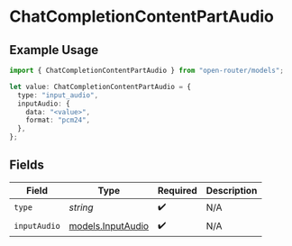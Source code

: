 # ChatCompletionContentPartAudio

## Example Usage

```typescript
import { ChatCompletionContentPartAudio } from "open-router/models";

let value: ChatCompletionContentPartAudio = {
  type: "input_audio",
  inputAudio: {
    data: "<value>",
    format: "pcm24",
  },
};
```

## Fields

| Field                                        | Type                                         | Required                                     | Description                                  |
| -------------------------------------------- | -------------------------------------------- | -------------------------------------------- | -------------------------------------------- |
| `type`                                       | *string*                                     | :heavy_check_mark:                           | N/A                                          |
| `inputAudio`                                 | [models.InputAudio](../models/inputaudio.md) | :heavy_check_mark:                           | N/A                                          |
